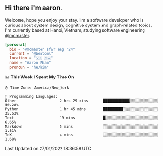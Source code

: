 <h2><b>Hi there i'm aaron. </b></h2>

Welcome, hope you enjoy your stay. I'm a software developer who is curious about system design, cognitive system and graph-related topics. I'm currently based at Hanoi, Vietnam, studying software engineering [@mcmaster](https://www.mcmaster.ca/).

```toml
[personal]
  bio = "@mcmaster sfwr eng '24"
  current = "@bentoml"
  location = "🇻🇳 🇨🇦"
  name = "Aaron Pham"
  pronoun = "he/him"
```
<!--<img src="https://github-readme-stats.vercel.app/api?username=aarnphm&show_icons=true&count_private=true&theme=dark" height="170"/>-->
<!--<img src="https://github-readme-stats.vercel.app/api/top-langs/?username=aarnphm&layout=compact&hide=css&theme=dark" height="170" />-->

<!--START_SECTION:waka-->
📊 **This Week I Spent My Time On** 

```text
⌚︎ Time Zone: America/New_York

💬 Programming Languages: 
Other                    2 hrs 29 mins       ████████████░░░░░░░░░░░░░   50.28% 
Python                   1 hr 45 mins        █████████░░░░░░░░░░░░░░░░   35.53% 
Text                     19 mins             █░░░░░░░░░░░░░░░░░░░░░░░░   6.65% 
Markdown                 5 mins              ░░░░░░░░░░░░░░░░░░░░░░░░░   1.81% 
TeX                      4 mins              ░░░░░░░░░░░░░░░░░░░░░░░░░   1.68%

```


 Last Updated on 27/01/2022 18:36:58 UTC
<!--END_SECTION:waka-->
